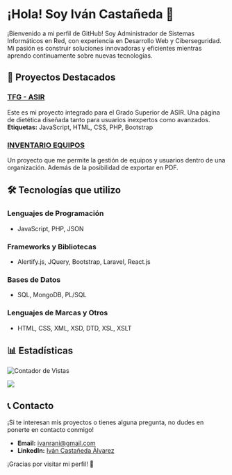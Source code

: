 # ¡Hola! Soy Iván Castañeda 👋  

¡Bienvenido a mi perfil de GitHub! Soy Administrador de Sistemas Informáticos en Red, con experiencia en Desarrollo Web y Ciberseguridad. Mi pasión es construir soluciones innovadoras y eficientes mientras aprendo continuamente sobre nuevas tecnologías.  

## 🚀 Proyectos Destacados  

### [TFG - ASIR](https://github.com/puxito/TFG-DEFINITIVO)  
Este es mi proyecto integrado para el Grado Superior de ASIR. Una página de dietética diseñada tanto para usuarios inexpertos como avanzados.  
**Etiquetas:** JavaScript, HTML, CSS, PHP, Bootstrap  

### [INVENTARIO EQUIPOS](https://github.com/puxito/inventario-bordas)
Un proyecto que me permite la gestión de equipos y usuarios dentro de una organización. Además de la posibilidad de exportar en PDF.

## 🛠️ Tecnologías que utilizo  

### Lenguajes de Programación  
- JavaScript, PHP, JSON  

### Frameworks y Bibliotecas  
- Alertify.js, JQuery, Bootstrap, Laravel, React.js  

### Bases de Datos  
- SQL, MongoDB, PL/SQL  

### Lenguajes de Marcas y Otros  
- HTML, CSS, XML, XSD, DTD, XSL, XSLT  

## 📊 Estadísticas  

![Contador de Vistas](https://komarev.com/ghpvc/?username=Puxito)  

<a href="https://wakatime.com"><img src="https://wakatime.com/share/@4a02b93a-607e-4eb0-95fa-5862e6deec96/1c57d6eb-80f4-44c0-b93e-fb7b29dfb1f2.png" /></a>  

## 📞 Contacto  

¡Si te interesan mis proyectos o tienes alguna pregunta, no dudes en ponerte en contacto conmigo!  

- **Email:** [ivanrani@gmail.com](mailto:ivanrani@gmail.com)  
- **LinkedIn:** [Iván Castañeda Álvarez](https://www.linkedin.com/in/iván-castañeda-álvarez-a92009251)  

¡Gracias por visitar mi perfil! 🌟  
